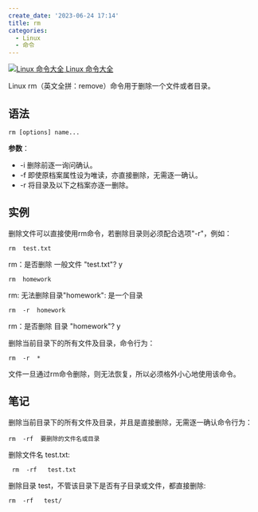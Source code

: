 ```yaml
---
create_date: '2023-06-24 17:14'
title: rm
categories:
  - Linux
  - 命令
---
```


[![Linux 命令大全](https://www.runoob.com/images/up.gif) Linux 命令大全](https://www.runoob.com/linux/linux-command-manual.html)

Linux rm（英文全拼：remove）命令用于删除一个文件或者目录。

## 语法

```shell
rm [options] name...
```
**参数**：

-   -i 删除前逐一询问确认。
-   -f 即使原档案属性设为唯读，亦直接删除，无需逐一确认。
-   -r 将目录及以下之档案亦逐一删除。

## 实例

删除文件可以直接使用rm命令，若删除目录则必须配合选项"-r"，例如：

```shell
rm  test.txt 
```
rm：是否删除 一般文件 "test.txt"? y  
```shell
rm  homework
```
rm: 无法删除目录"homework": 是一个目录  
```shell
rm  -r  homework  
```
rm：是否删除 目录 "homework"? y 

删除当前目录下的所有文件及目录，命令行为：

```shell
rm  -r  * 
```
文件一旦通过rm命令删除，则无法恢复，所以必须格外小心地使用该命令。



## 笔记
删除当前目录下的所有文件及目录，并且是直接删除，无需逐一确认命令行为：
```shell
rm  -rf  要删除的文件名或目录
``` 
删除文件名 test.txt:
```shell
 rm  -rf   test.txt
```
删除目录 test，不管该目录下是否有子目录或文件，都直接删除:
```shell
rm  -rf   test/
```